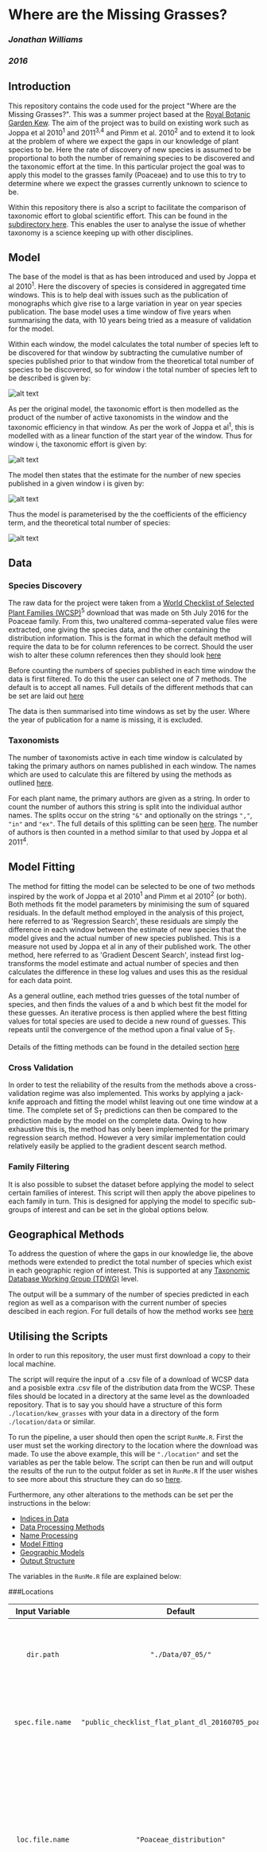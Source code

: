 # Where are the Missing Grasses?

### *Jonathan Williams*
### *2016*

## Introduction

This repository contains the code used for the project "Where are the Missing Grasses?". This was a summer project based at the [Royal Botanic Garden Kew][1]. The aim of the project was to build on existing work such as Joppa et al 2010<sup>1</sup> and 2011<sup>3,4</sup> and Pimm et al. 2010<sup>2</sup> and to extend it to look at the problem of where we expect the gaps in our knowledge of plant species to be. Here the rate of discovery of new species is assumed to be proportional to both the number of remaining species to be discovered and the taxonomic effort at the time. In this particular project the goal was to apply this model to the grasses family (Poaceae) and to use this to try to determine where we expect the grasses currently unknown to science to be.

Within this repository there is also a script to facilitate the comparison of taxonomic effort to global scientific effort. This can be found in the [subdirectory here][link7]. This enables the user to analyse the issue of whether taxonomy is a science keeping up with other disciplines.

## Model

The base of the model is that as has been introduced and used by Joppa et al 2010<sup>1</sup>. Here the discovery of species is considered in aggregated time windows. This is to help deal with issues such as the publication of monographs which give rise to a large variation in year on year species publication. The base model uses a time window of five years when summarising the data, with 10 years being tried as a measure of validation for the model.

Within each window, the model calculates the total number of species left to be discovered for that window by subtracting the cumulative number of species published prior to that window from the theoretical total number of species to be discovered, so for window i the total number of species left to be described is given by:

![alt text][img1]

As per the original model, the taxonomic effort is then modelled as the product of the number of active taxonomists in the window and the taxonomic efficiency in that window. As per the work of Joppa et al<sup>1</sup>, this is modelled with as a linear function of the start year of the window. Thus for window i, the taxonomic effort is given by:

![alt text][img2]

The model then states that the estimate for the number of new species published in a given window i is given by:

![alt text][img3]

Thus the model is parameterised by the the coefficients of the efficiency term, and the theoretical total number of species:

![alt text][img4]

## Data

### Species Discovery

The raw data for the project were taken from a [World Checklist of Selected Plant Families (WCSP)][2]<sup>5</sup> download that was made on 5th July 2016 for the Poaceae family. From this, two unaltered comma-seperated value files were extracted, one giving the species data, and the other containing the distribution information. This is the format in which the default method will require the data to be for column references to be correct. Should the user wish to alter these column references then they should look [here][link1]

Before counting the numbers of species published in each time window the data is first filtered. To do this the user can select one of 7 methods. The default is to accept all names. Full details of the different methods that can be set are laid out [here][link2]

The data is then summarised into time windows as set by the user. Where the year of publication for a name is missing, it is excluded.

### Taxonomists

The number of taxonomists active in each time window is calculated by taking the primary authors on names published in each window. The names which are used to calculate this are filtered by using the methods as outlined [here][link2].

For each plant name, the primary authors are given as a string. In order to count the number of authors this string is split into the individual author names. The splits occur on the string `"&"` and optionally on the strings `","`, `"in"` and `"ex"`. The full details of this splitting can be seen [here][link3]. The number of authors is then counted in a method similar to that used by Joppa et al 2011<sup>4</sup>. 

## Model Fitting

The method for fitting the model can be selected to be one of two methods inspired by the work of Joppa et al 2010<sup>1</sup> and Pimm et al 2010<sup>2</sup> (or both). Both methods fit the model parameters by minimising the sum of squared residuals. In the default method employed in the analysis of this project, here referred to as 'Regression Search', these residuals are simply the difference in each window between the estimate of new species that the model gives and the actual number of new species published. This is a measure not used by Joppa et al in any of their published work. The other method, here referred to as 'Gradient Descent Search', instead first log-transforms the model estimate and actual number of species and then calculates the difference in these log values and uses this as the residual for each data point.

As a general outline, each method tries guesses of the total number of species, and then finds the values of a and b which best fit the model for these guesses. An iterative process is then applied where the best fitting values for total species are used to decide a new round of guesses. This repeats until the convergence of the method upon a final value of S<sub>T</sub>.

Details of the fitting methods can be found in the detailed section [here][link4]

### Cross Validation

In order to test the reliability of the results from the methods above a cross-validation regime was also implemented. This works by applying a jack-knife approach and fitting the model whilst leaving out one time window at a time. The complete set of S<sub>T</sub> predictions can then be compared to the prediction made by the model on the complete data. Owing to how exhaustive this is, the method has only been implemented for the primary regression search method. However a very similar implementation could relatively easily be applied to the gradient descent search method.

### Family Filtering

It is also possible to subset the dataset before applying the model to select certain families of interest. This script will then apply the above pipelines to each family in turn. This is designed for applying the model to specific sub-groups of interest and can be set in the global options below.

## Geographical Methods

To address the question of where the gaps in our knowledge lie, the above methods were extended to predict the total number of species which exist in each geographic region of interest. This is supported at any [Taxonomic Database Working Group (TDWG)][3] level.

The output will be a summary of the number of species predicted in each region as well as a comparison with the current number of species descibed in each region. For full details of how the method works see [here][link5]

## Utilising the Scripts

In order to run this repository, the user must first download a copy to their local machine.

The script will require the input of a .csv file of a download of WCSP data and a posisble extra .csv file of the distribution data from the WCSP. These files should be located in a directory at the same level as the downloaded repository. That is to say you should have a structure of this form `./location/kew_grasses` with your data in a directory of the form `./location/data` or similar.

To run the pipeline, a user should then open the script `RunMe.R`. First the user must set the working directory to the location where the download was made. To use the above example, this will be `"./location"` and set the variables as per the table below. The script can then be run and will output the results of the run to the output folder as set in `RunMe.R` If the user wishes to see more about this structure they can do so [here][link6].

Furthermore, any other alterations to the methods can be set per the instructions in the below:

* [Indices in Data][link1]
* [Data Processing Methods][link2]
* [Name Processing][link3]
* [Model Fitting][link4]
* [Geographic Models][link5]
* [Output Structure][link6]

The variables in the `RunMe.R` file are explained below:

###Locations

| Input Variable 	| Default 						| Explanation |
|:---------------------:|:-----------------------------------------------------:| ----------- |
| `dir.path`		| `"./Data/07_05/"`					| This is the location within the working directory where the .csv files are stored (can simply be "./")|
| `spec.file.name`	| `"public_checklist_flat_plant_dl_20160705_poaceae"`	| This is the name of the WCSP species data file (**NOTE**: without the .csv at the end)|
| `loc.file.name`	| `"Poaceae_distribution"`				| If a geographic breakdown model is desired then this needs to be the name of the WCSP distribution data file (**NOTE**: without .csv). If no geographic breakdown is desired then this can be ignored, but does not need to be altered as it will be ignored|
| `output.location`	| `"./Output"`						| This is the location of the directory within the working directory where the output should go (in default this would mean `"~/Kew Summer/Output/"`)
| `identifier`		| `"grass"`						| This is a string that the user sets to be used in all of the output file names to help identify each model run|

### Time Window Settings

| Input Variable 	| Default 	| Explanation				|
|:---------------------:|:-------------:| ------------------------------------- |
| `st.yr`		| `1766`	| This is the year from which the analysis should start|
| `en.yr`		| `2015`	| This is the year at which the analysis should end|
| `int.yr`		| `5`		| This is the number of year to be considered in each window|
| `rolling.windows`	| `FALSE`	| If set to `TRUE` then the model will use sliding windows with an offset as set below|
| `offset`		| `3`		| This is the number of years for each sliding window to be offset|

### Data Summarising Methods

| Input Variable 	| Default 	| Explanation				|
|:---------------------:|:-------------:| ------------------------------------- |
| `species.method`	| `all`		| This can be set to any of the methods laid out [here][link2] depending on the needs of the user|
| `taxonomist.method`	| `all`		| This can be set to any of the methods laid out [here][link2] depending on the needs of the user|

### Options for Subsetting

| Input Variable 	| Default 						| Explanation |
|:---------------------:|:-----------------------------------------------------:| ----------- |	
| `subsetting`		| `FALSE`						| If set to `TRUE` then the data subsetting will used, as described above|
| `subset.col`		| `3`							| Index of the column which contains the varibale upon which the data is to be subsetted|
| `subset.mk`		| `c("Poaceae")`					|The values within `subset.col` which are ot be the basis of the subset. Requires a vector, where each element represents a distinct subset|

### Model Options

| Input Variable 	| Default 						| Explanation |
|:---------------------:|:-----------------------------------------------------:| ----------- |
| `gradient.descent`	| `FALSE`						| When set to `TRUE` this will run the gradient descent search algorithm on the complete data set (or on each subset)	|
| `cross.validation`	| `FALSE`						| When set to `TRUE` this will run the cross-validation regime on the complete datset (or on each subset)	|

### Geographical Model

| Input Variable 	| Default 						| Explanation |
|:---------------------:|:-----------------------------------------------------:| ----------- |
| `geo.model`		| `FALSE`						| When set to `TRUE` this will fit geographical models with the settings as per [here][link5]	|
| `geo.gradient.descent`| `FALSE`						| When set to `TRUE` this will run the gradient descent search algorithm on each valid region (or on each region in each subset)	|
| `geo.cross.validation`| `FALSE`						| When set to `TRUE` this will run the cross-validation regime on each valid region (or on each region in each subset)	|



## Technical Information

The code presented here was prepared in R studio using R version `3.2.3` in a Windows architecture, with 64-bit operating system. The following packages and version were used:

* `dplyr 0.4.3` 
* `stringr 1.0.0`
* `reshape 0.8.5`
* `gplot2 2.0.0`

## Acknowledgements

I would like to thank Maria Vorontsova and Eimear Nic Lughadha for arranging the project and for offering continued support throught out. I'd also like to thank Antonio Remiro for his very helpful teamwork and for continuing the project as my time at kew came to an end.


## References
1. [**How many specues of flowering plants are there?**][4] Lucas N. Joppa, David L. Roberts, Stuart L. Pimm; Proc. R. Soc. B 2010 -; DOI: 10.1098/rspb.2010.1004. Published 7 July 2010 
2. [**How many endangered species remian to be discovered in Brazil?**][5] Pimm, SL; Jenkins, CN; Joppa, LN; Roberts, DL; Russell, GJ; Natureza a Conservacao 2010; DOI: 10.4322/natcon.00801011
3. [**Biodiversity hotspots house most undiscovered plant species**][6] Lucas N. Joppa, David L. Roberts, Norman Myers, and Stuart L. Pimm; PNAS 2011 108 (32) 13171-13176; published ahead of print July 5, 2011, doi:10.1073/pnas.1109389108
4. [**The population ecology and social behaviour of taxonomists**][7] Lucas N. Joppa, David L. Roberts and Stuart L. Pimm; Trends in Ecology & Evolution 26, 551–553; doi:10.1016/j.tree.2011.07.010
5. W.D. Clayton, R. Govaerts, K.T. Harman, H. Williamson & M. Vorontsova (2016). World Checklist of Poaceae. Facilitated by the Royal Botanic Gardens, Kew. Published on the Internet; http://apps.kew.org/wcsp/ Retrieved 2016-07-05

[1]: http://www.kew.org/
[2]: http://apps.kew.org/wcsp/
[3]: http://www.tdwg.org/
[4]: http://rspb.royalsocietypublishing.org/content/early/2010/07/07/rspb.2010.1004#fn-group-1
[5]: http://doi.editoracubo.com.br/10.4322/natcon.00801011
[6]: http://www.pnas.org/content/108/32/13171.full
[7]: http://www.sciencedirect.com/science/article/pii/S0169534711002084

[link1]: https://github.com/jonvw28/kew_grasses/tree/master/Documents/indices.md
[link2]: https://github.com/jonvw28/kew_grasses/tree/master/Documents/data_methods.md
[link3]: https://github.com/jonvw28/kew_grasses/tree/master/Documents/name_splitting.md
[link4]: https://github.com/jonvw28/kew_grasses/tree/master/Documents/model_fitting.md
[link5]: https://github.com/jonvw28/kew_grasses/tree/master/Documents/geographic_model.md
[link6]: https://github.com/jonvw28/kew_grasses/tree/master/Documents/outputs.md
[link7]:  https://github.com/jonvw28/kew_grasses/tree/master/Taxonomic_effort_comparison/ReadMe.md

[img1]: https://github.com/jonvw28/kew_grasses/blob/master/Figures/img1.jpg "Species Left to be Discovered"
[img2]: https://github.com/jonvw28/kew_grasses/blob/master/Figures/img2.jpg "Taxonomiic Effort"
[img3]: https://github.com/jonvw28/kew_grasses/blob/master/Figures/img3.jpg "Estimate of Species Described"
[img4]: https://github.com/jonvw28/kew_grasses/blob/master/Figures/img4.jpg "Model Parameters"